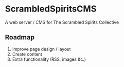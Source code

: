 # ScrambledSpiritsCMS
A web server / CMS for The Scrambled Spirits Collective

Roadmap
-------

1. Improve page design / layout
3. Create content
3. Extra functionality (RSS, images &c.)